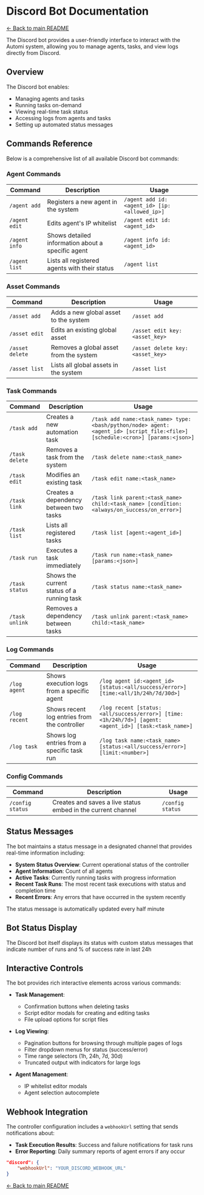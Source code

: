 # Discord Bot Documentation

[← Back to main README](../README.md#-documentation)

The Discord bot provides a user-friendly interface to interact with the Automi system, allowing you to manage agents, tasks, and view logs directly from Discord.

## Overview

The Discord bot enables:
- Managing agents and tasks
- Running tasks on-demand
- Viewing real-time task status
- Accessing logs from agents and tasks
- Setting up automated status messages

## Commands Reference

Below is a comprehensive list of all available Discord bot commands:

### Agent Commands

| Command | Description | Usage |
|---------|-------------|-------|
| `/agent add` | Registers a new agent in the system | `/agent add id:<agent_id> [ip:<allowed_ip>]` |
| `/agent edit` | Edits agent's IP whitelist | `/agent edit id:<agent_id>` |
| `/agent info` | Shows detailed information about a specific agent | `/agent info id:<agent_id>` |
| `/agent list` | Lists all registered agents with their status | `/agent list` |

### Asset Commands

| Command | Description | Usage |
|---------|-------------|-------|
| `/asset add` | Adds a new global asset to the system | `/asset add` |
| `/asset edit` | Edits an existing global asset | `/asset edit key:<asset_key>` |
| `/asset delete` | Removes a global asset from the system | `/asset delete key:<asset_key>` |
| `/asset list` | Lists all global assets in the system | `/asset list` |

### Task Commands

| Command | Description | Usage |
|---------|-------------|-------|
| `/task add` | Creates a new automation task | `/task add name:<task_name> type:<bash/python/node> agent:<agent_id> [script_file:<file>] [schedule:<cron>] [params:<json>]` |
| `/task delete` | Removes a task from the system | `/task delete name:<task_name>` |
| `/task edit` | Modifies an existing task | `/task edit name:<task_name>` |
| `/task link` | Creates a dependency between two tasks | `/task link parent:<task_name> child:<task_name> [condition:<always/on_success/on_error>]` |
| `/task list` | Lists all registered tasks | `/task list [agent:<agent_id>]` |
| `/task run` | Executes a task immediately | `/task run name:<task_name> [params:<json>]` |
| `/task status` | Shows the current status of a running task | `/task status name:<task_name>` |
| `/task unlink` | Removes a dependency between tasks | `/task unlink parent:<task_name> child:<task_name>` |

### Log Commands

| Command | Description | Usage |
|---------|-------------|-------|
| `/log agent` | Shows execution logs from a specific agent | `/log agent id:<agent_id> [status:<all/success/error>] [time:<all/1h/24h/7d/30d>]` |
| `/log recent` | Shows recent log entries from the controller | `/log recent [status:<all/success/error>] [time:<1h/24h/7d>] [agent:<agent_id>] [task:<task_name>]` |
| `/log task` | Shows log entries from a specific task run | `/log task name:<task_name> [status:<all/success/error>] [limit:<number>]` |

### Config Commands

| Command | Description | Usage |
|---------|-------------|-------|
| `/config status` | Creates and saves a live status embed in the current channel | `/config status` |

## Status Messages

The bot maintains a status message in a designated channel that provides real-time information including:

- **System Status Overview**: Current operational status of the controller
- **Agent Information**: Count of all agents
- **Active Tasks**: Currently running tasks with progress information
- **Recent Task Runs**: The most recent task executions with status and completion time
- **Recent Errors**: Any errors that have occurred in the system recently

The status message is automatically updated every half minute

## Bot Status Display

The Discord bot itself displays its status with custom status messages that indicate number of runs and % of success rate in last 24h


## Interactive Controls

The bot provides rich interactive elements across various commands:

- **Task Management**:
  - Confirmation buttons when deleting tasks
  - Script editor modals for creating and editing tasks
  - File upload options for script files

- **Log Viewing**:
  - Pagination buttons for browsing through multiple pages of logs
  - Filter dropdown menus for status (success/error)
  - Time range selectors (1h, 24h, 7d, 30d)
  - Truncated output with indicators for large logs

- **Agent Management**:
  - IP whitelist editor modals
  - Agent selection autocomplete

## Webhook Integration

The controller configuration includes a `webhookUrl` setting that sends notifications about:

- **Task Execution Results**: Success and failure notifications for task runs
- **Error Reporting**: Daily summary reports of agent errors if any occur

```json
"discord": {
    "webhookUrl": "YOUR_DISCORD_WEBHOOK_URL"
}
```

[← Back to main README](../README.md#-documentation)
